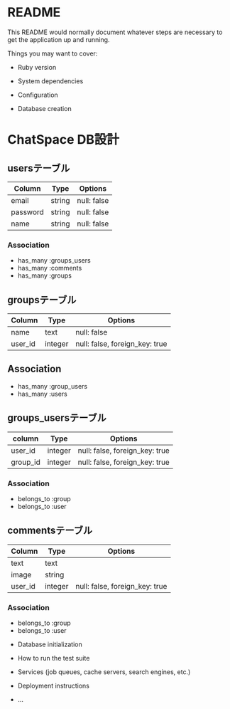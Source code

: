 # README

This README would normally document whatever steps are necessary to get the
application up and running.

Things you may want to cover:

* Ruby version

* System dependencies

* Configuration

* Database creation

# ChatSpace DB設計
## usersテーブル
|Column|Type|Options|
|------|----|-------|
|email|string|null: false|
|password|string|null: false|
|name|string|null: false|
### Association
- has_many :groups_users
- has_many :comments
- has_many :groups


## groupsテーブル
Column|Type|Options|
|------|----|-------|
|name|text|null: false|
|user_id|integer|null: false, foreign_key: true|
## Association
- has_many :group_users
- has_many :users

## groups_usersテーブル
|column|Type|Options|
|------|----|-------|
|user_id|integer|null: false, foreign_key: true|
|group_id|integer|null: false, foreign_key: true|
### Association
- belongs_to :group
- belongs_to :user

## commentsテーブル
|Column|Type|Options|
|------|----|-------|
|text|text||
|image|string||
|user_id|integer|null: false, foreign_key: true|
### Association
- belongs_to :group
- belongs_to :user



* Database initialization

* How to run the test suite

* Services (job queues, cache servers, search engines, etc.)

* Deployment instructions

* ...
